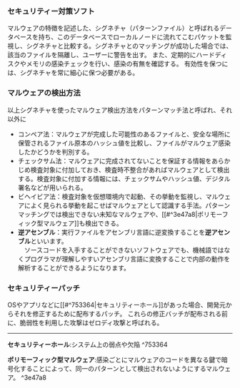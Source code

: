 ### セキュリティー対策ソフト
マルウェアの特徴を記述した、シグネチャ（パターンファイル）と呼ばれるデータベースを持ち、このデータベースでローカルノードに流れてこむパケットを監視し、シグネチャと比較する。シグネチャとのマッチングが成功した場合では、該当のファイルを隔離し、ユーザーに警告を出す。
また、定期的にハードディスクやメモリの感染チェックを行い、感染の有無を確認する。
有効性を保つには、シグネチャを常に細心に保つ必要がある。

### マルウェアの検出方法
以上シグネチャを使ったマルウェア検出方法をパターンマッチ法と呼ばれ、それ以外に
- コンペア法：マルウェアが完成した可能性のあるファイルと、安全な場所に保管されるファイル原本のハッシュ値を比較し、ファイルがマルウェア感染したかどうかを判別する。
- チェックサム法：マルウェアに完成されてないことを保証する情報をあらかじめ検査対象に付加しておき、検査時不整合があればマルウェアとして検出する。検査対象に付加する情報には、チェックサムやハッシュ値、デジタル署名などが用いられる。
- ビヘイビア法：検査対象を仮想環境内で起動、その挙動を監視し、マルウェアによく見られる挙動を起こせばマルウェアとして認識する手法。パターンマッチングでは検出できない未知なマルウェアや、[[#^3e47a8|ポリモーフィック型マルウェア]]も検出できる。
- **逆アセンブル**：実行ファイルをアセンブリ言語に逆変換することを**逆アセンブル**といいます。  
　ソースコードを入手することができないソフトウェアでも、機械語ではなくプログラマが理解しやすいアセンブリ言語に変換することで内部の動作を解析することができるようになります。

### セキュリティーパッチ
OSやアプリなどに[[#^753364|セキュリティーホール]]があった場合、開発元からそれを修正するために配布するパッチ。
これらの修正バッチが配布される前に、脆弱性を利用した攻撃はゼロディ攻撃と呼ばれる。





---
**セキュリティーホール**:システム上の弱点や欠陥 ^753364

**ポリモーフィック型マルウェア**:感染ごとにマルウェアのコードを異なる鍵で暗号化することによって、同一のパターンとして検出されないようにするマルウェア。 ^3e47a8